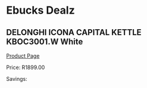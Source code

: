 
# Ebucks Dealz
## DELONGHI ICONA CAPITAL KETTLE KBOC3001.W White
[Product Page](https://www.ebucks.com/web/shop/productSelected.do?prodId=1149077884&catId=704985963)

Price: R1899.00

Savings: 


	